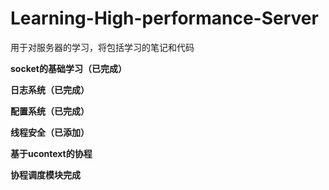 # Learning-High-performance-Server
用于对服务器的学习，将包括学习的笔记和代码

**socket的基础学习（已完成）**

**日志系统（已完成）**

**配置系统（已完成）**

**线程安全（已添加）**

**基于ucontext的协程**

**协程调度模块完成**
